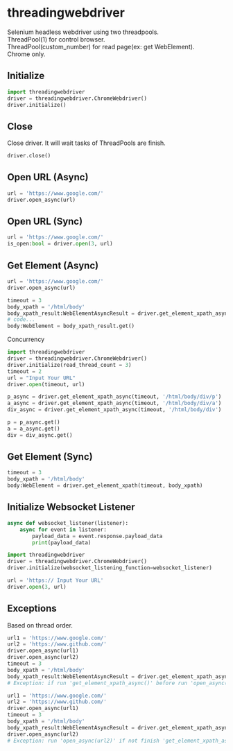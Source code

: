 # threadingwebdriver
Selenium headless webdriver using two threadpools.  
ThreadPool(1) for control browser.  
ThreadPool(custom_number) for read page(ex: get WebElement).  
Chrome only.  

## Initialize
```python
import threadingwebdriver
driver = threadingwebdriver.ChromeWebdriver()
driver.initialize()
```

## Close
Close driver. It will wait tasks of ThreadPools are finish.  
```python
driver.close()
```

## Open URL (Async)
```python
url = 'https://www.google.com/'
driver.open_async(url)
```

## Open URL (Sync)
```python
url = 'https://www.google.com/'
is_open:bool = driver.open(3, url)
```

## Get Element (Async)
```python
url = 'https://www.google.com/'
driver.open_async(url)

timeout = 3
body_xpath = '/html/body'
body_xpath_result:WebElementAsyncResult = driver.get_element_xpath_async(timeout, body_xpath)
# code...
body:WebElement = body_xpath_result.get()
```
Concurrency
```python
import threadingwebdriver
driver = threadingwebdriver.ChromeWebdriver()
driver.initialize(read_thread_count = 3)
timeout = 2
url = "Input Your URL"
driver.open(timeout, url)

p_async = driver.get_element_xpath_async(timeout, '/html/body/div/p')
a_async = driver.get_element_xpath_async(timeout, '/html/body/div/a')
div_async = driver.get_element_xpath_async(timeout, '/html/body/div')

p = p_async.get()
a = a_async.get()
div = div_async.get()
```

## Get Element (Sync)
```python
timeout = 3
body_xpath = '/html/body'
body:WebElement = driver.get_element_xpath(timeout, body_xpath)
```

## Initialize Websocket Listener
```python
async def websocket_listener(listener):
    async for event in listener:
        payload_data = event.response.payload_data
        print(payload_data)

import threadingwebdriver
driver = threadingwebdriver.ChromeWebdriver()
driver.initialize(websocket_listening_function=websocket_listener)

url = 'https:// Input Your URL'
driver.open(3, url)
```

## Exceptions
Based on thread order.  
```python
url1 = 'https://www.google.com/'
url2 = 'https://www.github.com/'
driver.open_async(url1)
driver.open_async(url2)
timeout = 3
body_xpath = '/html/body'
body_xpath_result:WebElementAsyncResult = driver.get_element_xpath_async(timeout, body_xpath) 
# Exception: if run 'get_element_xpath_async()' before run 'open_async(url2)'.
```

```python
url1 = 'https://www.google.com/'
url2 = 'https://www.github.com/'
driver.open_async(url1)
timeout = 3
body_xpath = '/html/body'
body_xpath_result:WebElementAsyncResult = driver.get_element_xpath_async(timeout, body_xpath)
driver.open_async(url2) 
# Exception: run 'open_async(url2)' if not finish 'get_element_xpath_async()'.
```